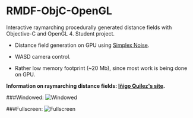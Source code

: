 # RMDF-ObjC-OpenGL

Interactive raymarching procedurally generated distance fields with Objective-C and OpenGL 4. Student project.

- Distance field generation on GPU using [Simplex Noise](http://en.wikipedia.org/wiki/Simplex_noise).

- WASD camera control.

- Rather low memory footprint (~20 Mb), since most work is being done on GPU.


**Information on raymarching distance fields: [Iñigo Quilez's site](http://www.iquilezles.org/www/index.htm).**

###Windowed:
![Windowed](https://cloud.githubusercontent.com/assets/666055/6658036/c3ddba0c-cb6d-11e4-97ab-13963fbc8674.png)

###Fullscreen:
![Fullscreen](https://cloud.githubusercontent.com/assets/666055/6658082/420d38de-cb6f-11e4-8fcf-efe164f599a8.png)
